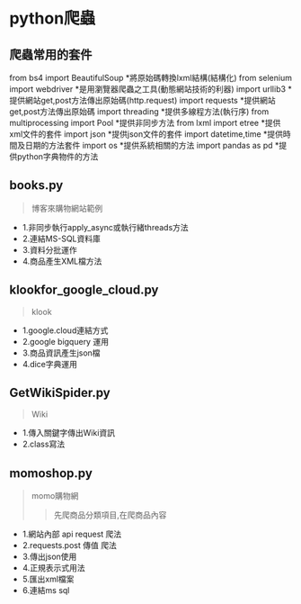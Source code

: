 # python爬蟲
## 爬蟲常用的套件
from bs4 import BeautifulSoup  *將原始碼轉換lxml結構(結構化)
from selenium import webdriver *是用瀏覽器爬蟲之工具(動態網站技術的利器)
import urllib3 *提供網站get,post方法傳出原始碼(http.request)
import requests *提供網站get,post方法傳出原始碼
import threading *提供多線程方法(執行序)
from multiprocessing import Pool *提供非同步方法
from lxml import etree  *提供xml文件的套件
import json *提供json文件的套件
import datetime,time *提供時間及日期的方法套件
import os *提供系統相關的方法
import pandas as pd *提供python字典物件的方法


## books.py
> 博客來購物網站範例
- 1.非同步執行apply_async或執行緒threads方法
- 2.連結MS-SQL資料庫
- 3.資料分批運作
- 4.商品產生XML檔方法
## klookfor_google_cloud.py
> klook
- 1.google.cloud連結方式
- 2.google bigquery 運用
- 3.商品資訊產生json檔
- 4.dice字典運用
## GetWikiSpider.py
> Wiki
- 1.傳入關鍵字傳出Wiki資訊
- 2.class寫法

## momoshop.py
> momo購物網
>> 先爬商品分類項目,在爬商品內容
- 1.網站內部 api request 爬法
- 2.requests.post 傳值 爬法
- 3.傳出json使用
- 4.正規表示式用法
- 5.匯出xml檔案
- 6.連結ms sql